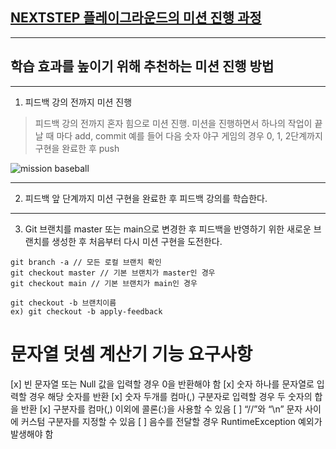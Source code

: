 ## [NEXTSTEP 플레이그라운드의 미션 진행 과정](https://github.com/next-step/nextstep-docs/blob/master/playground/README.md)

---
## 학습 효과를 높이기 위해 추천하는 미션 진행 방법

---
1. 피드백 강의 전까지 미션 진행 
> 피드백 강의 전까지 혼자 힘으로 미션 진행. 미션을 진행하면서 하나의 작업이 끝날 때 마다 add, commit
> 예를 들어 다음 숫자 야구 게임의 경우 0, 1, 2단계까지 구현을 완료한 후 push

![mission baseball](https://raw.githubusercontent.com/next-step/nextstep-docs/master/playground/images/mission_baseball.png)

---
2. 피드백 앞 단계까지 미션 구현을 완료한 후 피드백 강의를 학습한다.

---
3. Git 브랜치를 master 또는 main으로 변경한 후 피드백을 반영하기 위한 새로운 브랜치를 생성한 후 처음부터 다시 미션 구현을 도전한다.

```
git branch -a // 모든 로컬 브랜치 확인
git checkout master // 기본 브랜치가 master인 경우
git checkout main // 기본 브랜치가 main인 경우

git checkout -b 브랜치이름
ex) git checkout -b apply-feedback
```

# 문자열 덧셈 계산기 기능 요구사항
[x] 빈 문자열 또는 Null 값을 입력할 경우 0을 반환해야 함
[x] 숫자 하나를 문자열로 입력할 경우 해당 숫자를 반환
[x] 숫자 두개를 컴마(,) 구분자로 입력할 경우 두 숫자의 합을 반환
[x] 구분자를 컴마(,) 이외에 콜론(:)을 사용할 수 있음
[ ] “//”와 “\n” 문자 사이에 커스텀 구분자를 지정할 수 있음
[ ] 음수를 전달할 경우 RuntimeException 예외가 발생해야 함